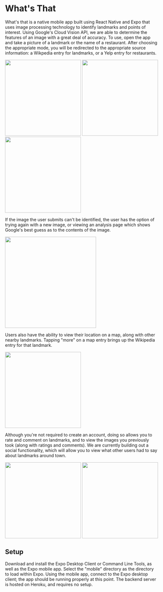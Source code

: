 # What's That

What's that is a native mobile app built using React Native and Expo that uses image processing technology to identify landmarks and points of interest. Using Google's Cloud Vision API, we are able to determine the features of an image with a great deal of accuracy. To use, open the app and take a picture of a landmark or the name of a restaurant. After choosing the appropriate mode, you will be redirected to the appropriate source information: a Wikpedia entry for landmarks, or a Yelp entry for restaurants. 

<p float="left">
  <img src="https://i.imgur.com/ph2WvjQ.jpg" width="250" />
  <img src="https://i.imgur.com/O09fiQQ.jpg" width="250" /> 
  <img src="https://i.imgur.com/6eWjJoN.jpg" width="250" />
</p>


If the image the user submits can't be identified, the user has the option of trying again with a new image, or viewing an analysis page which shows Google's best guess as to the contents of the image.

<img src="https://i.imgur.com/SbaThw1.jpg" width="300" />

Users also have the ability to view their location on a map, along with other nearby landmarks. Tapping "more" on a map entry brings up the Wikipedia entry for that landmark.

<img src="https://i.imgur.com/kgRAKoF.jpg" width="250" />

Although you're not required to create an account, doing so allows you to rate and comment on landmarks, and to view the images you previously took (along with ratings and comments). We are currently building out a social functionality, which will allow you to view what other users had to say about landmarks around town. 

<p float="left">
  <img src="https://i.imgur.com/ByhObyk.jpg" width="250" />
  <img src="https://i.imgur.com/x7xij4f.jpg" width="250" />
</p>

## Setup
Download and install the Expo Desktop Client or Command Line Tools, as well as the Expo mobile app. Select the "mobile" directory as the directory to load within Expo. Using the mobile app, connect to the Expo desktop client; the app should be running properly at this point. The backend server is hosted on Heroku, and requires no setup. 
